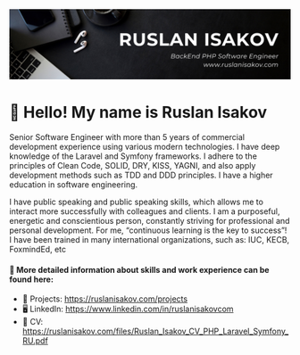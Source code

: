 <img src="./linkedin-banner.png">

# 👋 Hello! My name is Ruslan Isakov
Senior Software Engineer with more than 5 years of commercial development experience using various modern technologies. I have deep knowledge of the Laravel and Symfony frameworks. I adhere to the principles of Clean Code, SOLID, DRY, KISS, YAGNI, and also apply development methods such as TDD and DDD principles. I have a higher education in software engineering. 

I have public speaking and public speaking skills, which allows me to interact more successfully with colleagues and clients. I am a purposeful, energetic and conscientious person, constantly striving for professional and personal development. For me, “continuous learning is the key to success”!<br>
I have been trained in many international organizations, such as: IUC, KECB, FoxmindEd, etc

#### 🔗 More detailed information about skills and work experience can be found here:
* 💼 Projects: https://ruslanisakov.com/projects
* 🖥 LinkedIn: https://www.linkedin.com/in/ruslanisakovcom
* 📄 CV: https://ruslanisakov.com/files/Ruslan_Isakov_CV_PHP_Laravel_Symfony_RU.pdf
